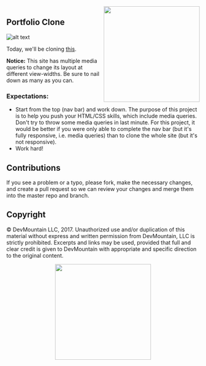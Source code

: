 <img src="https://s3.amazonaws.com/devmountain/readme-logo.png" width="250" align="right">

## Portfolio Clone

![alt text](./src/img/landing.png)

Today, we'll be cloning [this](https://blackrockdigital.github.io/startbootstrap-agency/).

**Notice:** This site has multiple media queries to change its layout at different view-widths. Be sure to nail down as many as you can.

### Expectations: 
- Start from the top (nav bar) and work down. The purpose of this project is to help you push your HTML/CSS skills, which include media queries. Don't try to throw some media queries in last minute. For this project, it would be better if you were only able to complete the nav bar (but it's fully responsive, i.e. media queries) than to clone the whole site (but it's not responsive).
- Work hard!

## Contributions

If you see a problem or a typo, please fork, make the necessary changes, and create a pull request so we can review your changes and merge them into the master repo and branch.

## Copyright

© DevMountain LLC, 2017. Unauthorized use and/or duplication of this material without express and written permission from DevMountain, LLC is strictly prohibited. Excerpts and links may be used, provided that full and clear credit is given to DevMountain with appropriate and specific direction to the original content.

<p align="center">
<img src="https://s3.amazonaws.com/devmountain/readme-logo.png" width="250">
</p>


